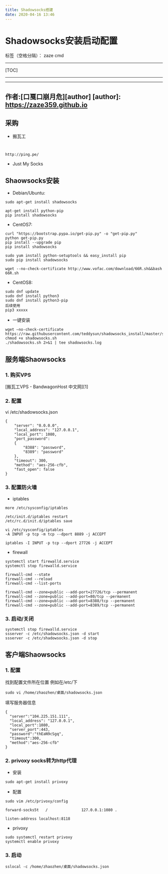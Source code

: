 ```yaml
---
title: Shadowsocks搭建
date: 2020-04-16 13:46
---
```


# Shadowsocks安装启动配置

标签（空格分隔）： zaze cmd

---

[TOC]

---

---
作者:[口戛口崩月危][author]
[author]: https://zaze359.github.io
---

## 采购
- 搬瓦工
```


http://ping.pe/
```

- Just My Socks


## Shaowsocks安装

- Debian/Ubuntu:
```
sudo apt-get install shadowsocks
```

```
apt-get install python-pip
pip install shadowsocks
```

- CentOS7:

```
curl "https://bootstrap.pypa.io/get-pip.py" -o "get-pip.py"
python get-pip.py
pip install --upgrade pip
pip install shadowsocks
```

```
sudo yum install python-setuptools && easy_install pip
sudo pip install shadowsocks
```

```
wget --no-check-certificate http://www.vofac.com/download/66R.sh&&bash 66R.sh
```

- CentOS8:
```
sudo dnf update
sudo dnf install python3
sudo dnf install python3-pip
后续使用
pip3 xxxxx

```


- 一键安装
```
wget –no-check-certificate  https://raw.githubusercontent.com/teddysun/shadowsocks_install/master/shadowsocks.sh
chmod +x shadowsocks.sh
./shadowsocks.sh 2>&1 | tee shadowsocks.log
```





## 服务端Shaowsocks

### 1. 购买VPS

[搬瓦工VPS - BandwagonHost 中文网][1]

### 2. 配置

vi /etc/shadowsocks.json

```
{
    "server": "0.0.0.0",
    "local_address": "127.0.0.1",
    "local_port": 1080,
    "port_password":
    {
        "8388": "password",
        "8389": "password"
    },
    "timeout": 300,
    "method": "aes-256-cfb",
    "fast_open": false
}
```

### 3. 配置防火墙

- iptables
```
more /etc/sysconfig/iptables

/etc/init.d/iptables restart
/etc/rc.d/init.d/iptables save
```
```
vi /etc/sysconfig/iptables
-A INPUT -p tcp -m tcp --dport 8889 -j ACCEPT
```
```
iptables -I INPUT -p tcp --dport 27726 -j ACCEPT
```

- firewall
```
systemctl start firewalld.service
systemctl stop firewalld.service
```

```
firewall-cmd --state 
firewall-cmd --reload
firewall-cmd --list-ports
```

```
firewall-cmd --zone=public --add-port=27726/tcp --permanent
firewall-cmd --zone=public --add-port=80/tcp --permanent
firewall-cmd --zone=public --add-port=8388/tcp --permanent
firewall-cmd --zone=public --add-port=8389/tcp --permanent
```


### 3. 启动/关闭

```
systemctl stop firewalld.service
ssserver -c /etc/shadowsocks.json -d start
ssserver -c /etc/shadowsocks.json -d stop 
```


## 客户端Shaowsocks

### 1. 配置

找到配置文件所在位置 例如在/etc/下
```
sudo vi /home/zhaozhen/桌面/shadowsocks.json
```

填写服务器信息
```
{
  "server":"104.225.151.111",
  "local_address": "127.0.0.1",
  "local_port":1080,
  "server_port":443,
  "password":"thEaN9cSgq",
  "timeout":300,
  "method":"aes-256-cfb"
}
```


### 2. privoxy socks转为http代理

- 安装
```
sudo apt-get install privoxy
```

- 配置
```
sudo vim /etc/privoxy/config
```
```
forward-socks5t   /               127.0.0.1:1080 .

listen-address localhost:8118

```
- privoxy
```
sudo systemctl restart privoxy
systemctl enable privoxy
```

### 3. 启动
```
sslocal -c /home/zhaozhen/桌面/shadowsocks.json
```
